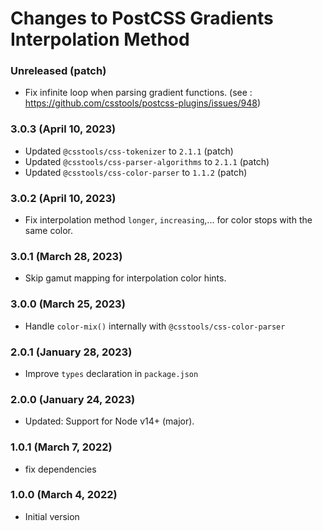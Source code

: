 # Changes to PostCSS Gradients Interpolation Method

### Unreleased (patch)

- Fix infinite loop when parsing gradient functions. (see : https://github.com/csstools/postcss-plugins/issues/948)

### 3.0.3 (April 10, 2023)

- Updated `@csstools/css-tokenizer` to `2.1.1` (patch)
- Updated `@csstools/css-parser-algorithms` to `2.1.1` (patch)
- Updated `@csstools/css-color-parser` to `1.1.2` (patch)

### 3.0.2 (April 10, 2023)

- Fix interpolation method `longer`, `increasing`,... for color stops with the same color.

### 3.0.1 (March 28, 2023)

- Skip gamut mapping for interpolation color hints.

### 3.0.0 (March 25, 2023)

- Handle `color-mix()` internally with `@csstools/css-color-parser`

### 2.0.1 (January 28, 2023)

- Improve `types` declaration in `package.json`

### 2.0.0 (January 24, 2023)

- Updated: Support for Node v14+ (major).

### 1.0.1 (March 7, 2022)

- fix dependencies

### 1.0.0 (March 4, 2022)

- Initial version
